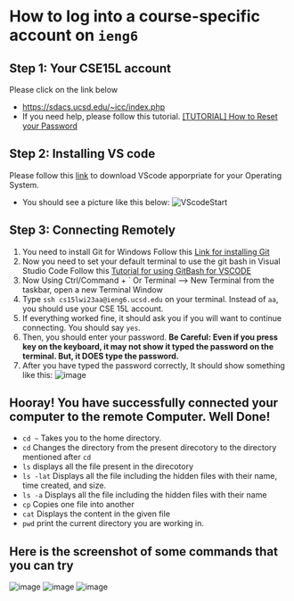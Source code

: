 # How to log into a course-specific account on `ieng6`

## Step 1: Your CSE15L account
  Please click on the link below
  * https://sdacs.ucsd.edu/~icc/index.php
  * If you need help, please follow this tutorial. [[TUTORIAL] How to Reset your Password](https://docs.google.com/document/d/1hs7CyQeh-MdUfM9uv99i8tqfneos6Y8bDU0uhn1wqho/edit)
## Step 2: Installing VS code
  Please follow this [link](https://code.visualstudio.com/) to download VScode apporpriate for your Operating System.
  * You should see a picture like this below:
    ![VScodeStart](https://user-images.githubusercontent.com/122571122/212420079-e26722fa-de64-49cb-9de8-86e154e0704d.png)
## Step 3: Connecting Remotely
  1. You need to install Git for Windows
     Follow this [Link for installing Git](https://gitforwindows.org/)
  2. Now you need to set your default terminal to use the git bash in Visual Studio Code
     Follow this [Tutorial for using GitBash for VSCODE](https://stackoverflow.com/a/50527994)
  3. Now Using Ctrl/Command + \` Or Terminal --> New Terminal from the taskbar, open a new Terminal Window
  4. Type `ssh cs15lwi23aa@ieng6.ucsd.edu` on your terminal. Instead of `aa`, you should use your CSE 15L account.
  5. If everything worked fine, it should ask you if you will want to continue connecting. You should say `yes`.
  6. Then, you should enter your password. **Be Careful: Even if you press key on the keyboard, it may not show it typed the password on the terminal. But, it DOES type the password.**
  7. After you have typed the password correctly, It should show something like this:
      ![image](https://user-images.githubusercontent.com/122571122/212422517-890edc73-f7c6-495e-ac54-c11b5e3043a4.png)
  ## Hooray! You have successfully connected your computer to the remote Computer. Well Done!
  * `cd ~`
     Takes you to the home directory.  
  * `cd`
     Changes the directory from the present direcotory to the directory mentioned after `cd`
  * `ls`
     displays all the file present in the direcotory 
  * `ls -lat`
     Displays all the file including the hidden files with their name, time created, and size.
  * `ls -a`
      Displays all the file including the hidden files with their name
  * `cp`
      Copies one file into another
  * `cat`
      Displays the content in the given file
  * `pwd`
      print the current directory you are working in.    
  ## Here is the screenshot of some commands that you can try
  ![image](https://user-images.githubusercontent.com/122571122/212558689-c82022c4-b948-4188-94b5-ca18184aab6a.png)
  ![image](https://user-images.githubusercontent.com/122571122/212558766-02103885-2b25-48c5-90a1-9d8ae8608511.png)
  ![image](https://user-images.githubusercontent.com/122571122/212558855-c4ddda6c-9faa-464f-855f-c4c55352234c.png)


  

 
    
